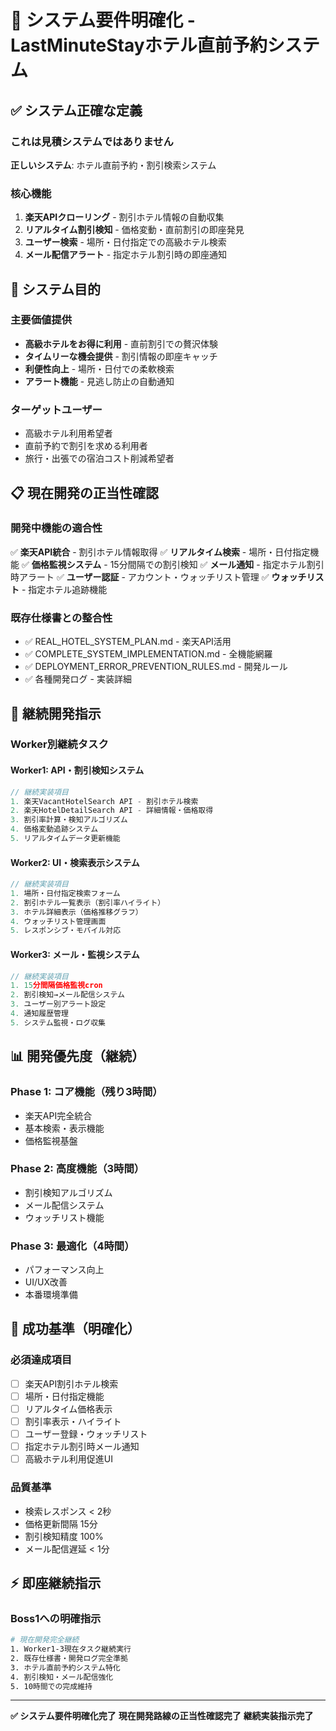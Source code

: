 # 🏨 システム要件明確化 - LastMinuteStayホテル直前予約システム

## ✅ システム正確な定義

### これは見積システムではありません
**正しいシステム**: ホテル直前予約・割引検索システム

### 核心機能
1. **楽天APIクローリング** - 割引ホテル情報の自動収集
2. **リアルタイム割引検知** - 価格変動・直前割引の即座発見
3. **ユーザー検索** - 場所・日付指定での高級ホテル検索
4. **メール配信アラート** - 指定ホテル割引時の即座通知

## 🎯 システム目的

### 主要価値提供
- **高級ホテルをお得に利用** - 直前割引での贅沢体験
- **タイムリーな機会提供** - 割引情報の即座キャッチ
- **利便性向上** - 場所・日付での柔軟検索
- **アラート機能** - 見逃し防止の自動通知

### ターゲットユーザー
- 高級ホテル利用希望者
- 直前予約で割引を求める利用者
- 旅行・出張での宿泊コスト削減希望者

## 📋 現在開発の正当性確認

### 開発中機能の適合性
✅ **楽天API統合** - 割引ホテル情報取得
✅ **リアルタイム検索** - 場所・日付指定機能
✅ **価格監視システム** - 15分間隔での割引検知
✅ **メール通知** - 指定ホテル割引時アラート
✅ **ユーザー認証** - アカウント・ウォッチリスト管理
✅ **ウォッチリスト** - 指定ホテル追跡機能

### 既存仕様書との整合性
- ✅ REAL_HOTEL_SYSTEM_PLAN.md - 楽天API活用
- ✅ COMPLETE_SYSTEM_IMPLEMENTATION.md - 全機能網羅
- ✅ DEPLOYMENT_ERROR_PREVENTION_RULES.md - 開発ルール
- ✅ 各種開発ログ - 実装詳細

## 🚀 継続開発指示

### Worker別継続タスク

#### Worker1: API・割引検知システム
```javascript
// 継続実装項目
1. 楽天VacantHotelSearch API - 割引ホテル検索
2. 楽天HotelDetailSearch API - 詳細情報・価格取得
3. 割引率計算・検知アルゴリズム
4. 価格変動追跡システム
5. リアルタイムデータ更新機能
```

#### Worker2: UI・検索表示システム
```javascript
// 継続実装項目
1. 場所・日付指定検索フォーム
2. 割引ホテル一覧表示（割引率ハイライト）
3. ホテル詳細表示（価格推移グラフ）
4. ウォッチリスト管理画面
5. レスポンシブ・モバイル対応
```

#### Worker3: メール・監視システム
```javascript
// 継続実装項目
1. 15分間隔価格監視cron
2. 割引検知→メール配信システム
3. ユーザー別アラート設定
4. 通知履歴管理
5. システム監視・ログ収集
```

## 📊 開発優先度（継続）

### Phase 1: コア機能（残り3時間）
- 楽天API完全統合
- 基本検索・表示機能
- 価格監視基盤

### Phase 2: 高度機能（3時間）
- 割引検知アルゴリズム
- メール配信システム
- ウォッチリスト機能

### Phase 3: 最適化（4時間）
- パフォーマンス向上
- UI/UX改善
- 本番環境準備

## 🎯 成功基準（明確化）

### 必須達成項目
- [ ] 楽天API割引ホテル検索
- [ ] 場所・日付指定機能
- [ ] リアルタイム価格表示
- [ ] 割引率表示・ハイライト
- [ ] ユーザー登録・ウォッチリスト
- [ ] 指定ホテル割引時メール通知
- [ ] 高級ホテル利用促進UI

### 品質基準
- 検索レスポンス < 2秒
- 価格更新間隔 15分
- 割引検知精度 100%
- メール配信遅延 < 1分

## ⚡ 即座継続指示

### Boss1への明確指示
```bash
# 現在開発完全継続
1. Worker1-3現在タスク継続実行
2. 既存仕様書・開発ログ完全準拠
3. ホテル直前予約システム特化
4. 割引検知・メール配信強化
5. 10時間での完成維持
```

---
**✅ システム要件明確化完了**
**現在開発路線の正当性確認完了**
**継続実装指示完了**